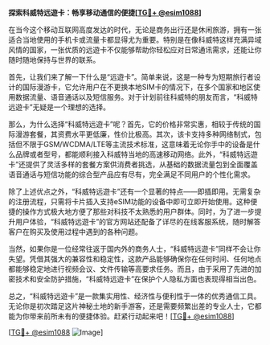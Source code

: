 **探索科威特远遊卡：畅享移动通信的便捷[[TG💪+ @esim1088](https://t.me/s/esim1088)]**

在当今这个移动互联网高度发达的时代，无论是商务出行还是休闲旅游，拥有一张适合当地使用的手机卡或流量卡都显得尤为重要。特别是在像科威特这样充满异域风情的国家，一张优质的远遊卡不仅能够帮助你轻松应对日常通讯需求，还能让你随时随地保持与世界的联系。

首先，让我们来了解一下什么是“远遊卡”。简单来说，这是一种专为短期旅行者设计的国际漫游卡，它允许用户在不更换本地SIM卡的情况下，在多个国家和地区使用数据流量、语音通话以及短信服务。对于计划前往科威特的朋友而言，“科威特远遊卡”无疑是一个理想的选择。

那么，为什么选择“科威特远遊卡”呢？首先，它的价格非常实惠，相较于传统的国际漫游套餐，其资费水平更低廉，性价比极高。其次，该卡支持多种网络制式，包括但不限于GSM/WCDMA/LTE等主流技术标准，这意味着无论你手中的设备是什么品牌或者型号，都能顺利接入科威特当地的高速移动网络。此外，“科威特远遊卡”还提供了灵活多样的套餐方案供消费者挑选，从基础的数据流量包到全面覆盖语音通话与短信功能的综合型产品应有尽有，完全满足不同用户的个性化需求。

除了上述优点之外，“科威特远遊卡”还有一个显著的特点——即插即用。无需复杂的注册流程，只需将卡片插入支持eSIM功能的设备中即可立即开始使用。这种便捷的操作方式极大地方便了那些对科技不太熟悉的用户群体。同时，为了进一步提升用户体验，“科威特远遊卡”的官方网站还配备了详尽的在线客服系统，随时解答客户在购买及使用过程中遇到的各种问题。

当然，如果你是一位经常往返于国内外的商务人士，“科威特远遊卡”同样不会让你失望。凭借其强大的兼容性和稳定性，这款产品能够确保你在任何时间、任何地点都能够稳定地进行视频会议、文件传输等高要求任务。而且，由于采用了先进的加密技术和安全防护措施，“科威特远遊卡”在保护个人隐私方面也表现得相当出色。

总之，“科威特远遊卡”是一款集实用性、经济性与便利性于一体的优秀通信工具。无论你是初次踏足这片神秘土地的新手游客，还是需要频繁出差的专业人士，它都能为你带来前所未有的便捷体验。赶紧行动起来吧！[[TG💪+ @esim1088](https://t.me/s/esim1088)]

[[TG💪+ @esim1088](https://t.me/s/esim1088) ![Image](https://i.postimg.cc/4NQfJmqS/Snipaste-2025-05-13-00-14-12.png)]